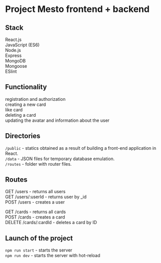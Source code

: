 # Project Mesto frontend + backend


## Stack
React.js  
JavaScript (ES6)  
Node.js  
Express  
MongoDB  
Mongoose  
ESlint  

## Functionality
registration and authorization    
creating a new card   
like card     
deleting a card   
updating the avatar and information about the user    

## Directories

`/public` - statics obtained as a result of building a front-end application in React.  
`/data` - JSON files for temporary database emulation.  
`/routes` - folder with router files.  
  
## Routes
GET /users - returns all users  
GET /users/:userId - returns user by _id  
POST /users - creates a user  

GET /cards - returns all cards  
POST /cards - creates a card  
DELETE /cards/:cardId - deletes a card by ID  


## Launch of the project

`npm run start` - starts the server  
`npm run dev` - starts the server with hot-reload   
